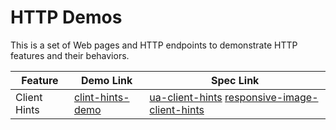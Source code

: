 # HTTP Demos

This is a set of Web pages and HTTP endpoints to demonstrate HTTP features and their behaviors.

Feature         | Demo Link | Spec Link
---             | ---       | ---
Client Hints    | [clint-hints-demo][clint-hints-demo] | [ua-client-hints][ua-client-hints] [responsive-image-client-hints][responsive-image-client-hints]

[clint-hints-demo]: https://http.harttle.com/client-hints
[ua-client-hints]: https://wicg.github.io/ua-client-hints/
[responsive-image-client-hints]: https://wicg.github.io/responsive-image-client-hints/
